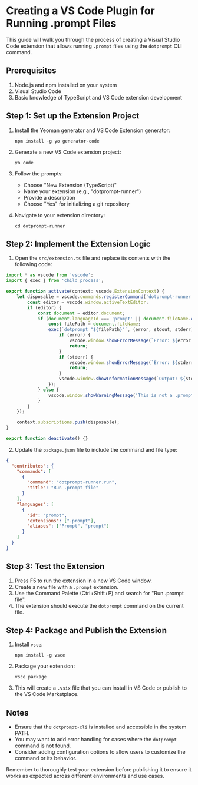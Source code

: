 # Creating a VS Code Plugin for Running .prompt Files

<!-- This file was produced by https://github.com/ai-1st/dotprompt and shouldn't be edited directly. -->

This guide will walk you through the process of creating a Visual Studio Code extension that allows running `.prompt` files using the `dotprompt` CLI command.

## Prerequisites

1. Node.js and npm installed on your system
2. Visual Studio Code
3. Basic knowledge of TypeScript and VS Code extension development

## Step 1: Set up the Extension Project

1. Install the Yeoman generator and VS Code Extension generator:
   ```
   npm install -g yo generator-code
   ```

2. Generate a new VS Code extension project:
   ```
   yo code
   ```

3. Follow the prompts:
   - Choose "New Extension (TypeScript)"
   - Name your extension (e.g., "dotprompt-runner")
   - Provide a description
   - Choose "Yes" for initializing a git repository

4. Navigate to your extension directory:
   ```
   cd dotprompt-runner
   ```

## Step 2: Implement the Extension Logic

1. Open the `src/extension.ts` file and replace its contents with the following code:

```typescript
import * as vscode from 'vscode';
import { exec } from 'child_process';

export function activate(context: vscode.ExtensionContext) {
    let disposable = vscode.commands.registerCommand('dotprompt-runner.run', () => {
        const editor = vscode.window.activeTextEditor;
        if (editor) {
            const document = editor.document;
            if (document.languageId === 'prompt' || document.fileName.endsWith('.prompt')) {
                const filePath = document.fileName;
                exec(`dotprompt "${filePath}"`, (error, stdout, stderr) => {
                    if (error) {
                        vscode.window.showErrorMessage(`Error: ${error.message}`);
                        return;
                    }
                    if (stderr) {
                        vscode.window.showErrorMessage(`Error: ${stderr}`);
                        return;
                    }
                    vscode.window.showInformationMessage(`Output: ${stdout}`);
                });
            } else {
                vscode.window.showWarningMessage('This is not a .prompt file');
            }
        }
    });

    context.subscriptions.push(disposable);
}

export function deactivate() {}
```

2. Update the `package.json` file to include the command and file type:

```json
{
  "contributes": {
    "commands": [
      {
        "command": "dotprompt-runner.run",
        "title": "Run .prompt file"
      }
    ],
    "languages": [
      {
        "id": "prompt",
        "extensions": [".prompt"],
        "aliases": ["Prompt", "prompt"]
      }
    ]
  }
}
```

## Step 3: Test the Extension

1. Press F5 to run the extension in a new VS Code window.
2. Create a new file with a `.prompt` extension.
3. Use the Command Palette (Ctrl+Shift+P) and search for "Run .prompt file".
4. The extension should execute the `dotprompt` command on the current file.

## Step 4: Package and Publish the Extension

1. Install `vsce`:
   ```
   npm install -g vsce
   ```

2. Package your extension:
   ```
   vsce package
   ```

3. This will create a `.vsix` file that you can install in VS Code or publish to the VS Code Marketplace.

## Notes

- Ensure that the `dotprompt-cli` is installed and accessible in the system PATH.
- You may want to add error handling for cases where the `dotprompt` command is not found.
- Consider adding configuration options to allow users to customize the command or its behavior.

Remember to thoroughly test your extension before publishing it to ensure it works as expected across different environments and use cases.